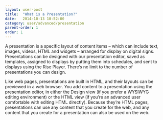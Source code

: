 ```yaml
---
layout: user-post
title:  "What is a Presentation?"
date:   2014-10-13 10:52:00
category: user/advanced/presentation
parent-order: 1
order: 1
---
```


A presentation is a specific layout of content items – which can include text, images, videos, HTML and widgets – arranged for display on digital signs.  Presentations can be designed with our presentation editor, saved as templates, assigned to displays by putting them into schedules, and sent to displays using the Rise Player.  There’s no limit to the number of presentations you can design.
 
Like web pages, presentations are built in HTML, and their layouts can be previewed in a web browser.  You add content to a presentation using the presentation editor, in either the Design view (if you prefer a WYSIWYG editing environment) or the HTML view (if you’re an advanced user comfortable with editing HTML directly).  Because they’re HTML pages, presentations can use any content that you create for the web, and any content that you create for a presentation can also be used on the web.


